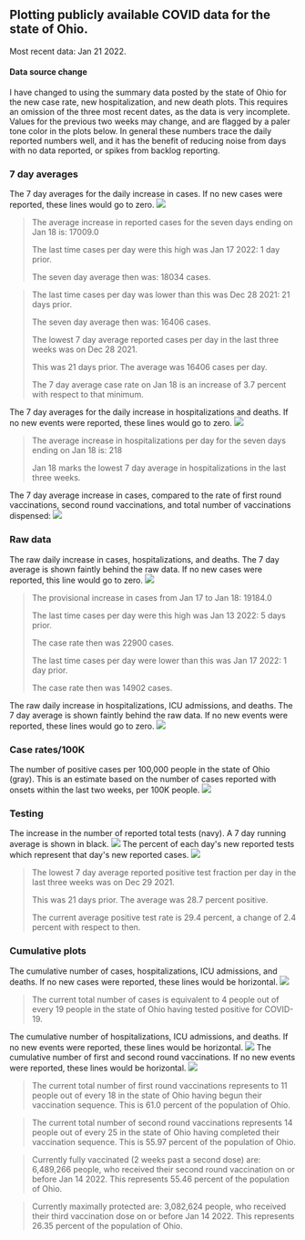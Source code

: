 ## Plotting publicly available COVID data for the state of Ohio. 

Most recent data: Jan 21 2022. 

#### Data source change
I have changed to using the summary data posted by the state of Ohio for the new case rate,
    new hospitalization, and new death plots. This requires an omission of the three most recent dates,
                       as the data is very incomplete. Values for the previous two weeks may change, and are flagged by a paler tone color in the plots below.
                       In general these numbers trace the daily reported numbers well, and it has the benefit
                       of reducing noise from days with no data reported, or spikes from backlog reporting. 

### 7 day averages
The 7 day averages for the daily increase in cases. If no new cases were reported, these lines would go to zero.
![](7dayaverage_cases.png)

>The average increase in reported cases for the seven days ending on Jan 18 is: 17009.0
>
>The last time cases per day were this high was Jan 17 2022: 1 day prior.
>
>The seven day average then was: 18034 cases.

>
>The last time cases per day was lower than this was Dec 28 2021: 21 days prior.
>
>The seven day average then was: 16406 cases.
>
>The lowest 7 day average reported cases per day in the last three weeks was on Dec 28 2021.
>
>This was 21 days prior. The average was 16406 cases per day.
>
>The 7 day average case rate on Jan 18 is an increase of 3.7 percent with respect to that minimum.

The 7 day averages for the daily increase in hospitalizations and deaths. If no new events were reported, these lines would go to zero.
![](7dayaverage_hospital.png)

>The average increase in hospitalizations per day for the seven days ending on Jan 18 is: 218
>
>Jan 18 marks the lowest 7 day average in hospitalizations in the last three weeks.

The 7 day average increase in cases, compared to the rate of first round vaccinations, second round vaccinations, and total number of vaccinations dispensed:
![](DailyVaccinationsCases.png)

### Raw data
The raw daily increase in cases, hospitalizations, and deaths. The 7 day average is shown faintly behind the raw data. If no new cases were reported, this line would go to zero.
![](DailyCases.png)

>The provisional increase in cases from Jan 17 to Jan 18: 19184.0 
>
>The last time cases per day were this high was Jan 13 2022: 5 days prior. 
>
>The case rate then was 22900 cases.
>
>The last time cases per day were lower than this was Jan 17 2022: 1 day prior. 
>
>The case rate then was 14902 cases.

The raw daily increase in hospitalizations, ICU admissions, and deaths. The 7 day average is shown faintly behind the raw data. If no new events were reported, these lines would go to zero.
![](DailyHospitalizations.png)

### Case rates/100K 

The number of positive cases per 100,000 people in the state of Ohio (gray). This is an estimate based on the number of cases reported with onsets within the last two weeks, per 100K people.
![](7dayaverage_rate.png)
### Testing

The increase in the number of reported total tests (navy). A 7 day running average is shown in black.
![](DailyTests.png)
The percent of each day's new reported tests which represent that day's new reported cases.
![](percentpositive_tests.png)

>The lowest 7 day average reported positive test fraction per day in the last three weeks was on Dec 29 2021.
>
>This was 21 days prior. The average was 28.7 percent positive. 
>
>The current average positive test rate is 29.4 percent, a change of 2.4 percent with respect to then. 

### Cumulative plots
The cumulative number of cases, hospitalizations, ICU admissions, and deaths. If no new cases were reported, these lines would be horizontal.
![](Cases.png)

>The current total number of cases is equivalent to 4 people out of every 19 people in the state of Ohio having tested positive for COVID-19.

The cumulative number of hospitalizations, ICU admissions, and deaths. If no new events were reported, these lines would be horizontal.
![](Hospitalizations.png)
The cumulative number of first and second round vaccinations. If no new events were reported, these lines would be horizontal.
![](Vaccinations.png)

>The current total number of first round vaccinations represents to 11 people out of every 18 in the state of Ohio having begun their vaccination sequence.
>This is 61.0 percent of the population of Ohio.

>The current total number of second round vaccinations represents 14 people out of every 25 in the state of Ohio having completed their vaccination sequence.
>This is 55.97 percent of the population of Ohio.

>Currently fully vaccinated (2 weeks past a second dose) are: 6,489,266 people, who received their second round vaccination on or before Jan 14 2022.
>This represents 55.46 percent of the population of Ohio.

>Currently maximally protected are: 3,082,624 people, who received their third vaccination dose on or before Jan 14 2022.
>This represents 26.35 percent of the population of Ohio.

